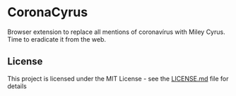 # CoronaCyrus
Browser extension to replace all mentions of coronavírus with Miley Cyrus. Time to eradicate it from the web.

## License
This project is licensed under the MIT License - see the [LICENSE.md](LICENSE.md) file for details
